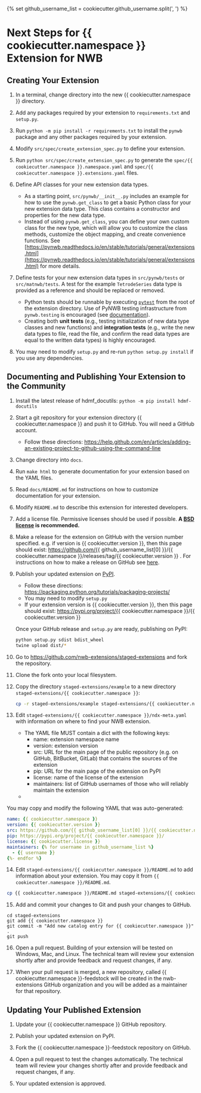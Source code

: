 {% set github_username_list = cookiecutter.github_username.split(', ') %}

# Next Steps for {{ cookiecutter.namespace }} Extension for NWB

## Creating Your Extension

1. In a terminal, change directory into the new {{ cookiecutter.namespace }} directory.

2. Add any packages required by your extension to `requirements.txt` and `setup.py`.

3. Run `python -m pip install -r requirements.txt` to install the `pynwb` package
and any other packages required by your extension.

4. Modify `src/spec/create_extension_spec.py` to define your extension.

5. Run `python src/spec/create_extension_spec.py` to generate the
`spec/{{ cookiecutter.namespace }}.namespace.yaml` and
`spec/{{ cookiecutter.namespace }}.extensions.yaml` files.

6. Define API classes for your new extension data types.

    - As a starting point, `src/pynwb/__init__.py` includes an example for how to use
      the `pynwb.get_class` to get a basic Python class for your new extension data
      type. This class contains a constructor and properties for the new data type.
    - Instead of using `pynwb.get_class`, you can define your own custom class for the
      new type, which will allow you to customize the class methods, customize the
      object mapping, and create convenience functions. See
      [https://pynwb.readthedocs.io/en/stable/tutorials/general/extensions.html](https://pynwb.readthedocs.io/en/stable/tutorials/general/extensions.html)
      for more details.

7. Define tests for your new extension data types in `src/pynwb/tests` or `src/matnwb/tests`.
A test for the example `TetrodeSeries` data type is provided as a reference and should be
replaced or removed.

     - Python tests should be runnable by executing [`pytest`](https://docs.pytest.org/en/latest/)
     from the root of the extension directory. Use of PyNWB testing infrastructure from
     `pynwb.testing` is encouraged (see
    [documentation](https://pynwb.readthedocs.io/en/stable/pynwb.testing.html)).
     - Creating both **unit tests** (e.g., testing initialization of new data type classes and
     new functions) and **integration tests** (e.g., write the new data types to file, read
     the file, and confirm the read data types are equal to the written data types) is
     highly encouraged.

8. You may need to modify `setup.py` and re-run `python setup.py install` if you
use any dependencies.


## Documenting and Publishing Your Extension to the Community

1. Install the latest release of hdmf_docutils: `python -m pip install hdmf-docutils`

2. Start a git repository for your extension directory {{ cookiecutter.namespace }}
 and push it to GitHub. You will need a GitHub account.
    - Follow these directions:
  https://help.github.com/en/articles/adding-an-existing-project-to-github-using-the-command-line

3. Change directory into `docs`.

4. Run `make html` to generate documentation for your extension based on the YAML files.

5. Read `docs/README.md` for instructions on how to customize documentation for
your extension.

6. Modify `README.md` to describe this extension for interested developers.

7. Add a license file. Permissive licenses should be used if possible. **A [BSD license](https://opensource.org/licenses/BSD-3-Clause) is recommended.**

8. Make a release for the extension on GitHub with the version number specified. e.g. if version is {{ cookiecutter.version }}, then this page should exist: https://github.com/{{ github_username_list[0] }}/{{ cookiecutter.namespace }}/releases/tag/{{ cookiecutter.version }} . For instructions on how to make a release on GitHub see [here](https://help.github.com/en/github/administering-a-repository/creating-releases).

9. Publish your updated extension on [PyPI](https://pypi.org/).
    - Follow these directions: https://packaging.python.org/tutorials/packaging-projects/
    - You may need to modify `setup.py`
    - If your extension version is {{ cookiecutter.version }}, then this page should exist: https://pypi.org/project/{{ cookiecutter.namespace }}/{{ cookiecutter.version }}

   Once your GitHub release and ``setup.py`` are ready, publishing on PyPI:
    ```bash
    python setup.py sdist bdist_wheel
    twine upload dist/*
    ```

10. Go to https://github.com/nwb-extensions/staged-extensions and fork the
repository.

11. Clone the fork onto your local filesystem.

12. Copy the directory `staged-extensions/example` to a new directory
`staged-extensions/{{ cookiecutter.namespace }}`:

    ```bash
    cp -r staged-extensions/example staged-extensions/{{ cookiecutter.namespace }}
    ```

13. Edit `staged-extensions/{{ cookiecutter.namespace }}/ndx-meta.yaml`
with information on where to find your NWB extension.
    - The YAML file MUST contain a dict with the following keys:
      - name: extension namespace name
      - version: extension version
      - src: URL for the main page of the public repository (e.g. on GitHub, BitBucket, GitLab) that contains the sources of the extension
      - pip: URL for the main page of the extension on PyPI
      - license: name of the license of the extension
      - maintainers: list of GitHub
      usernames of those who will reliably maintain the extension
    -

  You may copy and modify the following YAML that was auto-generated:
```yaml
name: {{ cookiecutter.namespace }}
version: {{ cookiecutter.version }}
src: https://github.com/{{ github_username_list[0] }}/{{ cookiecutter.namespace }}
pip: https://pypi.org/project/{{ cookiecutter.namespace }}/
license: {{ cookiecutter.license }}
maintainers: {% for username in github_username_list %}
  - {{ username }}
{%- endfor %}
```

14. Edit `staged-extensions/{{ cookiecutter.namespace }}/README.md`
to add information about your extension. You may copy it from
`{{ cookiecutter.namespace }}/README.md`.

```bash
cp {{ cookiecutter.namespace }}/README.md staged-extensions/{{ cookiecutter.namespace }}/README.md
```

15. Add and commit your changes to Git and push your changes to GitHub.
```
cd staged-extensions
git add {{ cookiecutter.namespace }}
git commit -m "Add new catalog entry for {{ cookiecutter.namespace }}" .
git push
```

16. Open a pull request. Building of your extension will be tested on Windows,
Mac, and Linux. The technical team will review your extension shortly after
and provide feedback and request changes, if any.

17. When your pull request is merged, a new repository, called
{{ cookiecutter.namespace }}-feedstock will be created in the nwb-extensions
GitHub organization and you will be added as a maintainer for that repository.


## Updating Your Published Extension

1. Update your {{ cookiecutter.namespace }} GitHub repository.

2. Publish your updated extension on PyPI.

3. Fork the {{ cookiecutter.namespace }}-feedstock repository on GitHub.

4. Open a pull request to test the changes automatically. The technical team
will review your changes shortly after and provide feedback and request changes,
 if any.

5. Your updated extension is approved.
